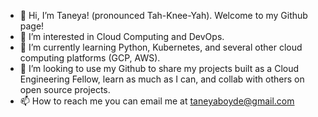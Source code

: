 - 👋 Hi, I’m Taneya! (pronounced Tah-Knee-Yah). Welcome to my Github page!
- 👀 I’m interested in Cloud Computing and DevOps.  
- 🌱 I’m currently learning Python, Kubernetes, and several other cloud computing platforms (GCP, AWS). 
- 💞️ I’m looking to use my Github to share my projects built as a Cloud Engineering Fellow, learn as much as I can, and collab with others on open source projects. 
- 📫 How to reach me you can email me at taneyaboyde@gmail.com

<!---
tboyde/tboyde is a ✨ special ✨ repository because its `README.md` (this file) appears on your GitHub profile.
You can click the Preview link to take a look at your changes.
--->
